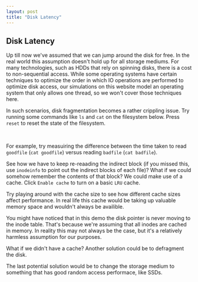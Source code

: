 ```yaml
---
layout: post
title: "Disk Latency"
---
```


## Disk Latency

Up till now we've assumed that we can jump around the disk for free.
In the real world this assumption doesn't hold up for all storage mediums.
For many technologies, such as HDDs that rely on spinning disks, there is a cost to non-sequential access.
While some operating systems have certain techniques to optimize the order in which IO operations are performed to optimize disk access,
our simulations on this website model an operating system that only allows one thread, so we won't cover those techniques here.

In such scenarios, disk fragmentation becomes a rather crippling issue.
Try running some commands like `ls` and `cat` on the filesystem below.
Press `reset` to reset the state of the filesystem.

<div id='latency_container'>
</div>
<div id='cache_container' style="display:none;">
<p id='cache_contents'></p>
<br>
<button onclick="increase_cache()">Increase cache size</button>
<button onclick="decrease_cache()">Decrease cache size</button>
</div>
<br>
<div id='controls' style="display:none;">
<button onclick='setup()'>Reset</button>
<button id='cache_btn' onclick='enable_cache()'>Enable Cache</button>
<button id='defragment' onclick='defragment()'>Defragment</button>
<script src="{{ '/js/pages/disk_latency.js' | relative_url }}"></script>
</div>

For example, try measuiring the difference between the time taken to read
`goodfile` (`cat goodfile`) versus reading `badfile` (`cat badfile`).

See how we have to keep re-reaading the indirect block
(if you missed this, use `inodeinfo` to point out the indirect blocks of each file)?
What if we could somehow remember the contents of that block?
We could make use of a cache. Click `Enable cache` to turn on a basic `LRU` cache.

Try playing around with the cache size to see how different cache sizes affect performance.
In real life this cache would be taking up valuable memory space and wouldn't always be availible.

You might have noticed that in this demo the disk pointer is never moving to the inode table.
That's because we're assuming that all inodes are cached in memory.
In reality this may not always be the case, but it's a relatively harmless assumption for our purposes.

What if we didn't have a cache?
Another solution could be to defragment the disk.
<!-- (TODO make a way to turn of animations temporarily)-->
The last potential solution would be to change the storage medium to something
that has good random access performace, like SSDs.
<!--(TODO provide programs to run the myfs ioctls)-->

